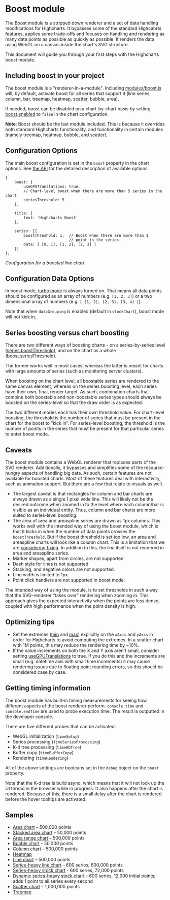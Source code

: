 Boost module
============

The Boost module is a stripped down renderer and a set of data handling modifications for Highcharts. It bypasses some of the standard Highcahrts features, applies some trade-offs and focuses on handling and rendering as many data points as possible as quickly as possible. It renders the data using WebGL on a canvas inside the chart's SVG structure.

This document will guide you through your first steps with the Highcharts boost module.

Including boost in your project
-------------------------------

The boost module is a "renderer-in-a-module". Including [modules/boost.js](https://code.highcharts.com/modules/boost.js) will, by default, activate boost for all series that support it (line series, column, bar, treemap, heatmap, scatter, bubble, area).

If needed, boost can be disabled on a chart-by-chart basis by setting [boost.enabled](https://api.highcharts.com/highcharts/boost.enabled) to `false` in the chart configuration.

**Note**: Boost should be the last module included. This is because it overrides both standard Highcharts functionality, and functionality in certain modules (namely treemap, heatmap, bubble, and scatter).

Configuration Options
---------------------

The main boost configuration is set in the `boost` property in the chart options. See [the API](https://api.highcharts.com/highcharts/boost) for the detailed description of available options.

    {
        boost: {
            useGPUTranslations: true,
            // Chart-level boost when there are more than 5 series in the chart
            seriesThreshold: 5
        },

        title: {
            text: 'Highcharts Boost'
        },

        series: [{
            boostThreshold: 1,  // Boost when there are more than 1
                                // point in the series.
            data: [ [0, 1], [1, 2], [2, 3] ]
        }]
    };

_Configuration for a boosted line chart._

Configuration Data Options
---------------------

In boost mode, [turbo mode](https://api.highcharts.com/highcharts/plotOptions.series.turboThreshold) is always turned on. That means all data points should be configured as an array of numbers (e.g. `[1, 2, 3]`) or a two dimensional array of numbers (e.g. `[ [1, 2], [2, 3], [3, 4] ]`).

Note that when `dataGrouping` is enabled (default in `stockChart`), boost mode will not kick in.

Series boosting versus chart boosting
-------------------------------------

There are two different ways of boosting charts - on a series-by-series level ([series.boostThreshold](https://api.highcharts.com/highcharts/plotOptions.series.boostThreshold)), and on the chart as a whole ([boost.seriesThreshold](https://api.highcharts.com/highcharts/boost.seriesThreshold)).

The former works well in most cases, whereas the latter is meant for charts with large amounts of series (such as monitoring server clusters).

When boosting on the chart level, all boostable series are rendered to the same canvas element, whereas on the series boosting level, each series have their own, final, render target. As such, combination charts that combine both boostable and non-boostable series types should always be boosted on the series-level so that the draw order is as expected.

The two different modes each has their own threshold value. For chart-level boosting, the threshold is the number of series that must be present in the chart for the boost to “kick in”. For series-level boosting, the threshold is the number of points in the series that must be present for that particular series to enter boost mode.

Caveats
-------

The boost module contains a WebGL renderer that replaces parts of the SVG renderer. Additionally, it bypasses and simplifies some of the resource-hungry aspects of handling big data. As such, certain features are not available for boosted charts. Most of these features deal with interactivity, such as animation support. But there are a few that relate to visuals as well.

* The largest caveat is that rectangles for column and bar charts are always drawn as a single 1 pixel wide line. This will likely not be the desired outcome when zoomed in to the level where each column/bar is visible as an individual entity. Thus, column and bar charts are more suited to series-level boosting.
* The area of area and areaspline series are drawn as 1px columns. This works well with the intended way of using the boost module, which is that it kicks in when the number of data points crosses the `boostThreshold`. But if the boost threshold is set too low, an area and areaspline charts will look like a column chart. This is a limitation that we are [considering fixing](https://github.com/highcharts/highcharts/issues/14207). In addition to this, the _line_ itself is not rendered in area and areaspline series.
* Marker shapes, apart from circles, are not supported
* Dash style for lines is not supported
* Stacking, and negative colors are not supported.
* Line width is limited to 1px.
* Point click handlers are not supported in boost mode.

The intended way of using the module, is to set thresholds in such a way that the SVG-renderer “takes over” rendering when zooming in. This approach gives the expected interactivity when the points are less dense, coupled with high performance when the point density is high.

Optimizing tips
---------------

* Set the extremes ([min](https://api.highcharts.com/highcharts/xAxis.min) and [max](https://api.highcharts.com/highcharts/xAxis.max)) explicitly on the `xAxis` and `yAxis` in order for Highcharts to avoid computing the extremes. In a scatter chart with 1M points, this may reduce the rendering time by ~10%.
* If the value increments on both the X and Y axis aren't small, consider setting [useGPUTranslations](https://api.highcharts.com/highcharts/boost.useGPUTranslations) to true. If you do this and the increments are small (e.g. datetime axis with small time increments) it may cause rendering issues due to floating point rounding errors, so this should be considered case by case.


Getting timing information
--------------------------

The boost module has built-in timing measurements for seeing how different aspects of the boost renderer perform. `console.time` and `console.endTime` are used to probe execution time. The result is outputted in the developer console.

There are five different probes that can be activated:

*   WebGL initialization (`timeSetup`)
*   Series processing (`timeSeriesProcessing`)
*   K-d tree processing (`timeKDTree`)
*   Buffer copy (`timeBufferCopy`)
*   Rendering (`timeRendering`)

All of the above settings are booleans set in the `debug` object on the `boost` property.

Note that the K-d tree is build async, which means that it will not lock up the UI thread in the browser while in progress. It also happens after the chart is rendered. Because of this, there is a small delay after the chart is rendered before the hover tooltips are activated.

Samples
-------

*   [Area chart](https://highcharts.com/samples/highcharts/boost/area) – 500,000 points
*   [Stacked area chart](https://highcharts.com/samples/highcharts/boost/area-stacked) – 50,000 points
*   [Area range chart](https://highcharts.com/samples/highcharts/boost/arearange) – 500,000 points
*   [Bubble chart](https://highcharts.com/samples/highcharts/boost/bubble) - 50,000 points
*   [Column chart](https://highcharts.com/samples/highcharts/boost/column) – 500,000 points
*   [Heatmap](https://highcharts.com/samples/highcharts/boost/heatmap)
*   [Line chart](https://highcharts.com/samples/highcharts/boost/line) – 500,000 points
*   [Series-heavy line chart](https://highcharts.com/samples/highcharts/boost/line-series-heavy) - 600 series, 600,000 points
*   [Series-heavy stock chart](https://highcharts.com/samples/highcharts/boost/line-series-heavy-stock) \- 600 series, 72,000 points
*   [Dynamic series-heavy stock chart](https://highcharts.com/samples/highcharts/boost/line-series-heavy-dynamic) - 600 series, 12,000 initial points; adds 1 point to all series every second
*   [Scatter chart](https://highcharts.com/samples/highcharts/boost/scatter) – 1,000,000 points
*   [Treemap](https://highcharts.com/samples/highcharts/boost/treemap)
